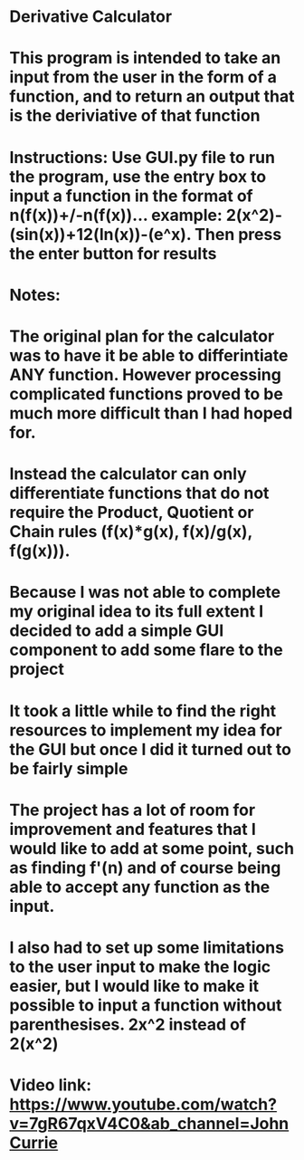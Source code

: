 # Derivative Calculator

# This program is intended to take an input from the user in the form of a function, and to return an output that is the deriviative of that function

# Instructions: Use GUI.py file to run the program, use the entry box to input a function in the format of n(f(x))+/-n(f(x))... example: 2(x^2)-(sin(x))+12(ln(x))-(e^x). Then press the enter button for results

# Notes:
# The original plan for the calculator was to have it be able to differintiate ANY function. However processing complicated functions proved to be much more difficult than I had hoped for. 
# Instead the calculator can only differentiate functions that do not require the Product, Quotient or Chain rules (f(x)*g(x), f(x)/g(x), f(g(x))).
# Because I was not able to complete my original idea to its full extent I decided to add a simple GUI component to add some flare to the project
# It took a little while to find the right resources to implement my idea for the GUI but once I did it turned out to be fairly simple
# The project has a lot of room for improvement and features that I would like to add at some point, such as finding f'(n) and of course being able to accept any function as the input.
# I also had to set up some limitations to the user input to make the logic easier, but I would like to make it possible to input a function without parenthesises. 2x^2 instead of 2(x^2) 

# Video link: https://www.youtube.com/watch?v=7gR67qxV4C0&ab_channel=JohnCurrie
